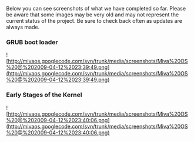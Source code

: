 Below you can see screenshots of what we have completed so far. Please be aware that some images may be very old and may not represent the current status of the project. Be sure to check back often as updates are always made.

### GRUB boot loader ###
![http://mivaos.googlecode.com/svn/trunk/media/screenshots/Miva%20OS%20@%202009-04-12%2023:39:49.png](http://mivaos.googlecode.com/svn/trunk/media/screenshots/Miva%20OS%20@%202009-04-12%2023:39:49.png)

### Early Stages of the Kernel ###
![http://mivaos.googlecode.com/svn/trunk/media/screenshots/Miva%20OS%20@%202009-04-12%2023:40:06.png](http://mivaos.googlecode.com/svn/trunk/media/screenshots/Miva%20OS%20@%202009-04-12%2023:40:06.png)